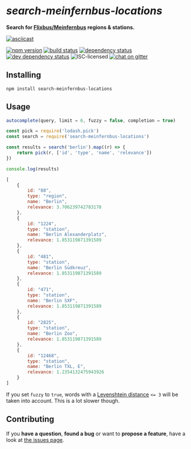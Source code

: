 # *search-meinfernbus-locations*

**Search for [Flixbus/Meinfernbus](https://flixbus.de/) regions & stations.**

[![asciicast](https://asciinema.org/a/83504.png)](https://asciinema.org/a/83504)

[![npm version](https://img.shields.io/npm/v/search-meinfernbus-locations.svg)](https://www.npmjs.com/package/search-meinfernbus-locations)
[![build status](https://img.shields.io/travis/derhuerst/search-meinfernbus-locations.svg)](https://travis-ci.org/derhuerst/search-meinfernbus-locations)
[![dependency status](https://img.shields.io/david/derhuerst/search-meinfernbus-locations.svg)](https://david-dm.org/derhuerst/search-meinfernbus-locations)
[![dev dependency status](https://img.shields.io/david/dev/derhuerst/search-meinfernbus-locations.svg)](https://david-dm.org/derhuerst/search-meinfernbus-locations#info=devDependencies)
![ISC-licensed](https://img.shields.io/github/license/derhuerst/search-meinfernbus-locations.svg)
[![chat on gitter](https://badges.gitter.im/derhuerst.svg)](https://gitter.im/derhuerst)


## Installing

```shell
npm install search-meinfernbus-locations
```


## Usage

```js
autocomplete(query, limit = 6, fuzzy = false, completion = true)
```

```js
const pick = require('lodash.pick')
const search = require('search-meinfernbus-locations')

const results = search('berlin').map((r) => {
	return pick(r, ['id', 'type', 'name', 'relevance'])
})

console.log(results)
```

```js
[
    {
        id: "88",
        type: "region",
        name: "Berlin",
        relevance: 3.706239742783178
    },
    {
        id: "1224",
        type: "station",
        name: "Berlin Alexanderplatz",
        relevance: 1.853119871391589
    },
    {
        id: "481",
        type: "station",
        name: "Berlin Südkreuz",
        relevance: 1.853119871391589
    },
    {
        id: "471",
        type: "station",
        name: "Berlin SXF",
        relevance: 1.853119871391589
    },
    {
        id: "2825",
        type: "station",
        name: "Berlin Zoo",
        relevance: 1.853119871391589
    },
    {
        id: "12468",
        type: "station",
        name: "Berlin TXL, E",
        relevance: 1.2354132475943926
    }
]
```

If you set `fuzzy` to `true`, words with a [Levenshtein distance](https://en.wikipedia.org/wiki/Levenshtein_distance) `<= 3` will be taken into account. This is a lot slower though.


## Contributing

If you **have a question**, **found a bug** or want to **propose a feature**, have a look at [the issues page](https://github.com/derhuerst/search-meinfernbus-locations/issues).
